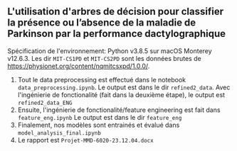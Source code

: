 ## L'utilisation d'arbres de décision pour classifier la présence ou l’absence de la maladie de Parkinson par la performance dactylographique

Spécification de l'environnement: Python v3.8.5 sur macOS Monterey v12.6.3. Les dir `MIT-CS1PD` et `MIT-CS2PD` sont les données brutes de https://physionet.org/content/nqmitcsxpd/1.0.0/.

1. Tout le data preprocessing est effectué dans le notebook `data_preprocessing.ipynb`. Le output est dans le dir `refined2_data`. Avec l'ingénierie de fonctionalité (fait dans la deuxième étape), le output est `refined2_data_ENG`
2. Ensuite, l'ingénierie de fonctionalité/feature engineering est fait dans `feature_eng.ipynb` Le output est dans le dir `feature_eng`
3. Finalement, nos modèles sont entrainés et évalué dans `model_analysis_final.ipynb`
4. Le rapport est `Projet-MMD-6020-23.12.04.docx`
